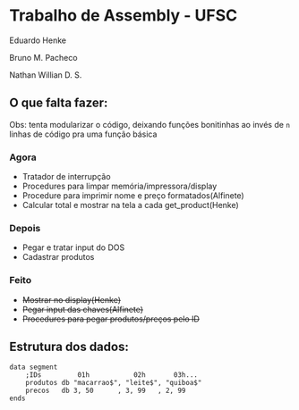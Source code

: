 # Trabalho de Assembly - UFSC

Eduardo Henke

Bruno M. Pacheco

Nathan Willian  D. S.

## O que falta fazer:
Obs: tenta modularizar o código, deixando funções bonitinhas ao invés de ```n``` linhas de código pra uma função básica
### Agora
* Tratador de interrupção
* Procedures para limpar memória/impressora/display
* Procedure para imprimir nome e preço formatados(Alfinete)
* Calcular total e mostrar na tela a cada get_product(Henke)
### Depois
* Pegar e tratar input do DOS
* Cadastrar produtos
### Feito
* ~~Mostrar no display(Henke)~~
* ~~Pegar input das chaves(Alfinete)~~
* ~~Procedures para pegar produtos/preços pelo ID~~

## Estrutura dos dados:
```
data segment
	;IDs         01h           02h       03h...
    produtos db "macarrao$", "leite$", "quiboa$"
    precos   db 3, 50      , 3, 99   , 2, 99 
ends
```
